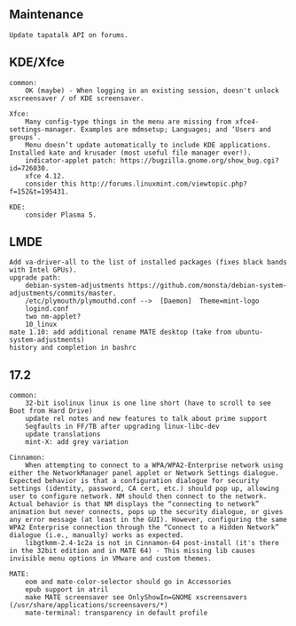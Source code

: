Maintenance
-----------
	Update tapatalk API on forums.

KDE/Xfce
--------
	common:
		OK (maybe) - When logging in an existing session, doesn't unlock xscreensaver / of KDE screensaver.

	Xfce:
		Many config-type things in the menu are missing from xfce4-settings-manager. Examples are mdmsetup; Languages; and ‘Users and groups’.
		Menu doesn’t update automatically to include KDE applications. Installed kate and krusader (most useful file manager ever!).
		indicator-applet patch: https://bugzilla.gnome.org/show_bug.cgi?id=726030.
		xfce 4.12.
		consider this http://forums.linuxmint.com/viewtopic.php?f=152&t=195431.

	KDE:
		consider Plasma 5.

LMDE
----
	Add va-driver-all to the list of installed packages (fixes black bands with Intel GPUs).
	upgrade path:
		debian-system-adjustments https://github.com/monsta/debian-system-adjustments/commits/master.
		/etc/plymouth/plymouthd.conf -->  [Daemon]  Theme=mint-logo
		logind.conf
		two nm-applet?
		10_linux
	mate 1.10: add additional rename MATE desktop (take from ubuntu-system-adjustments)
	history and completion in bashrc

17.2
----
	common:
		32-bit isolinux linux is one line short (have to scroll to see Boot from Hard Drive)
		update rel notes and new features to talk about prime support
		Segfaults in FF/TB after upgrading linux-libc-dev
		update translations
		mint-X: add grey variation

	Cinnamon:
		When attempting to connect to a WPA/WPA2-Enterprise network using either the NetworkManager panel applet or Network Settings dialogue. Expected behavior is that a configuration dialogue for security settings (identity, password, CA cert, etc.) should pop up, allowing user to configure network. NM should then connect to the network. Actual behavior is that NM displays the “connecting to network” animation but never connects, pops up the security dialogue, or gives any error message (at least in the GUI). However, configuring the same WPA2 Enterprise connection through the “Connect to a Hidden Network” dialogue (i.e., manually) works as expected.
		libgtkmm-2.4-1c2a is not in Cinnamon-64 post-install (it's there in the 32bit edition and in MATE 64) - This missing lib causes invisible menu options in VMware and custom themes.

	MATE:
		eom and mate-color-selector should go in Accessories
		epub support in atril
		make MATE screensaver see OnlyShowIn=GNOME xscreensavers (/usr/share/applications/screensavers/*)
		mate-terminal: transparency in default profile
